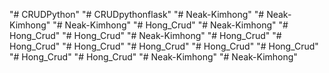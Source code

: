 "# CRUDPython" 
"# CRUDpythonflask" 
"# Neak-Kimhong" 
"# Neak-Kimhong" 
"# Neak-Kimhong" 
"# Hong_Crud" 
"# Neak-Kimhong" 
"# Hong_Crud" 
"# Hong_Crud" 
"# Neak-Kimhong" 
"# Hong_Crud" 
"# Hong_Crud" 
"# Hong_Crud" 
"# Hong_Crud" 
"# Hong_Crud" 
"# Hong_Crud" 
"# Hong_Crud" 
"# Hong_Crud" 
"# Neak-Kimhong" 
"# Neak-Kimhong" 
